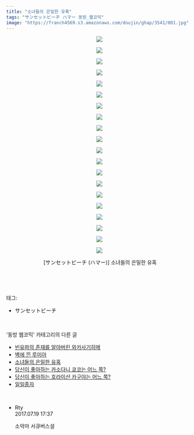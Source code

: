 ```yaml
---
title: "소녀들의 은밀한 유혹"
tags: "サンセットビーチ ハマー 동방_웹코믹"
image: "https://franch4569.s3.amazonaws.com/doujin/ghap/3541/001.jpg"
---
```

<div class="article">
<p style="text-align: center; clear: none; float: none;"><img src="{{ site.imgserver2 }}/ghap/3541/001.jpg"/></p>
<p style="text-align: center; clear: none; float: none;"><img src="{{ site.imgserver2 }}/ghap/3541/002.jpg"/></p>
<p style="text-align: center; clear: none; float: none;"><img src="{{ site.imgserver2 }}/ghap/3541/003.jpg"/></p>
<p style="text-align: center; clear: none; float: none;"><img src="{{ site.imgserver2 }}/ghap/3541/004.jpg"/></p>
<p style="text-align: center; clear: none; float: none;"><img src="{{ site.imgserver2 }}/ghap/3541/005.jpg"/></p>
<p style="text-align: center; clear: none; float: none;"><img src="{{ site.imgserver2 }}/ghap/3541/006.jpg"/></p>
<p style="text-align: center; clear: none; float: none;"><img src="{{ site.imgserver2 }}/ghap/3541/007.jpg"/></p>
<p style="text-align: center; clear: none; float: none;"><img src="{{ site.imgserver2 }}/ghap/3541/008.jpg"/></p>
<p style="text-align: center; clear: none; float: none;"><img src="{{ site.imgserver2 }}/ghap/3541/009.jpg"/></p>
<p style="text-align: center; clear: none; float: none;"><img src="{{ site.imgserver2 }}/ghap/3541/010.jpg"/></p>
<p style="text-align: center; clear: none; float: none;"><img src="{{ site.imgserver2 }}/ghap/3541/011.jpg"/></p>
<p style="text-align: center; clear: none; float: none;"><img src="{{ site.imgserver2 }}/ghap/3541/012.jpg"/></p>
<p style="text-align: center; clear: none; float: none;"><img src="{{ site.imgserver2 }}/ghap/3541/013.jpg"/></p>
<p style="text-align: center; clear: none; float: none;"><img src="{{ site.imgserver2 }}/ghap/3541/014.jpg"/></p>
<p style="text-align: center; clear: none; float: none;"><img src="{{ site.imgserver2 }}/ghap/3541/015.jpg"/></p>
<p style="text-align: center; clear: none; float: none;"><img src="{{ site.imgserver2 }}/ghap/3541/016.jpg"/></p>
<p style="text-align: center; clear: none; float: none;"><img src="{{ site.imgserver2 }}/ghap/3541/017.jpg"/></p>
<p style="text-align: center; clear: none; float: none;"><img src="{{ site.imgserver2 }}/ghap/3541/018.jpg"/></p>
<p style="text-align: center; clear: none; float: none;"><img src="{{ site.imgserver2 }}/ghap/3541/019.jpg"/></p>
<p style="text-align: center; clear: none; float: none;"><img src="{{ site.imgserver2 }}/ghap/3541/020.jpg"/></p>
<p style="text-align: center; clear: none; float: none;"> [サンセットビーチ (ハマー)] 소녀들의 은밀한 유혹</p>
<p><br/></p>
</div><br/>
<div class="tagTrail">
<p>태그: </p>
<ul>
<li>サンセットビーチ</li>
</ul>
</div><br/>
<div class="another">
<p>'동방 웹코믹' 카테고리의 다른 글</p>
<ul>
<li><a href="/ghap_3543">빈유파의 존재를 알아버린 와카사기히메</a></li>
<li><a href="/ghap_3542">벽에 낀 루미아</a></li>
<li><a href="/ghap_3541">소녀들의 은밀한 유혹</a></li>
<li><a href="/ghap_3540">당신이 좋아하는 카소다니 쿄코는 어느 쪽?</a></li>
<li><a href="/ghap_3539">당신이 좋아하는 호라이산 카구야는 어느 쪽?</a></li>
<li><a href="/ghap_3538">일일종자</a></li>
</ul>
</div><br/>
<div class="cb_module cb_fluid">
<div class="cb_wrt cb_profile">
<div class="comment">
<ul>
<li class="cb_thumb_off" id="comment15039582">
<div class="cb_comment_area">
<div class="cb_info_area">
<div class="cb_section">
<span class="cb_nick_name">Rty</span>
</div>
<div class="cb_section">
<span class="cb_date">2017.07.19 17:37 </span>
</div>
</div>
<div class="cb_dsc_comment">
<p class="cb_dsc">
											소악마 서큐버스설
										</p>
</div>
</div></li>
</ul>
</div>
</div><!-- commentList close -->
</div><br/>
